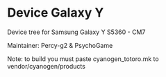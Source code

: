 Device Galaxy Y
===============

Device tree for Samsung Galaxy Y S5360 - CM7

Maintainer: Percy-g2 & PsychoGame

Note: to build you must paste cyanogen_totoro.mk to vendor/cyanogen/products
